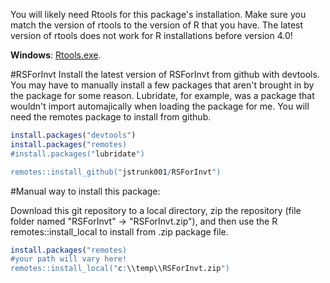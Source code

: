 You will likely need Rtools for this package's installation. Make sure you match the version of rtools to the version of R that you have. The latest version of rtools does not work for R installations before version 4.0!

**Windows**: [Rtools.exe](https://cran.r-project.org/bin/windows/Rtools/). 

#RSForInvt
Install the latest version of RSForInvt from github with devtools. You may have to manually install a few packages that aren't brought in by the package for some reason. Lubridate, for example, was a package that wouldn't import automajically when loading the package for me. You will need the remotes package to install from github.

```r
install.packages("devtools")
install.packages("remotes)
#install.packages("lubridate")

remotes::install_github("jstrunk001/RSForInvt")
```

#Manual way to install this package:

Download this git repository to a local directory, zip the repository (file folder named "RSForInvt" -> "RSForInvt.zip"), and then use the R remotes::install_local to install from .zip package file.

```r
install.packages("remotes)
#your path will vary here!
remotes::install_local("c:\\temp\\RSForInvt.zip")

```
